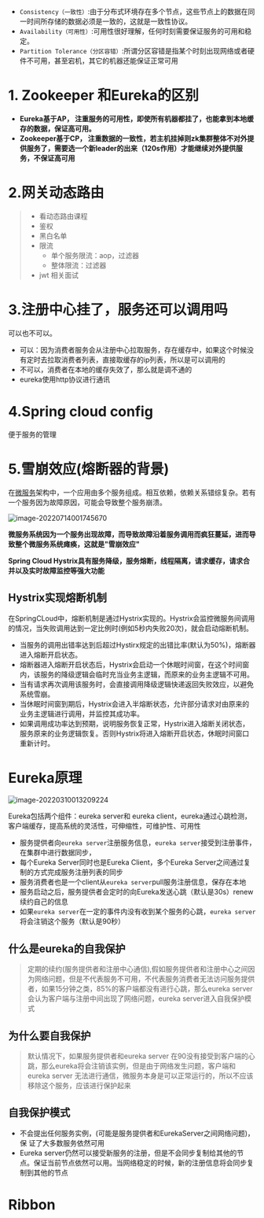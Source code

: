 + `Consistency（一致性）`:由于分布式环境存在多个节点，这些节点上的数据在同一时间所存储的数据必须是一致的，这就是一致性协议。
+ `Availability（可用性）`:可用性很好理解，任何时刻需要保证服务的可用和稳定。
+ `Partition Tolerance（分区容错）`:所谓分区容错是指某个时刻出现网络或者硬件不可用，甚至宕机，其它的机器还能保证正常可用

# 1. Zookeeper 和Eureka的区别

+ **Eureka基于AP， 注重服务的可用性，即使所有机器都挂了，也能拿到本地缓存的数据，保证高可用。**
+ **Zookeeper基于CP， 注重数据的一致性，若主机挂掉则zk集群整体不对外提供服务了，需要选一个新leader的出来（120s作用）才能继续对外提供服务，不保证高可用**



# 2.网关动态路由
> + 看动态路由课程
> + 鉴权
> + 黑白名单
> + 限流
>   + 单个服务限流：aop，过滤器
>   + 整体限流：过滤器
> + jwt 相关面试

# 3.注册中心挂了，服务还可以调用吗

可以也不可以。

+ 可以：因为消费者服务会从注册中心拉取服务，存在缓存中，如果这个时候没有定时去拉取消费者列表，直接取缓存的ip列表，所以是可以调用的
+ 不可以，消费者在本地的缓存失效了，那么就是调不通的
+ eureka使用http协议进行通讯

# 4.Spring cloud config

便于服务的管理

# 5.雪崩效应(熔断器的背景)

在[微服务](https://so.csdn.net/so/search?q=微服务&spm=1001.2101.3001.7020)架构中，一个应用由多个服务组成。相互依赖，依赖关系错综复杂。若有一个服务因为故障原因，可能会导致整个服务崩溃。

![image-20220714001745670](https://cdn.wuzx.cool/image-20220714001745670.png)

**微服务系统因为一个服务出现故障，而导致故障沿着服务调用而疯狂蔓延，进而导致整个微服务系统瘫痪，这就是"雪崩效应"**

**Spring Cloud Hystrix具有服务降级，服务熔断，线程隔离，请求缓存，请求合并以及实时故障监控等强大功能**

## Hystrix实现熔断机制

在SpringCLoud中，熔断机制是通过Hystrix实现的。Hystrix会监控微服务间调用的情况，当失败调用达到一定比例时(例如5秒内失败20次)，就会启动熔断机制。

+ 当服务的调用出错率达到后超过Hystirx规定的出错比率(默认为50%)，熔断器进入熔断开启状态。
+ 熔断器进入熔断开启状态后，Hystrix会启动一个休眠时间窗，在这个时间窗内，该服务的降级逻辑会临时充当业务主逻辑，而原来的业务主逻辑不可用。
+ 当有请求再次调用该服务时，会直接调用降级逻辑快递返回失败效应，以避免系统雪崩。
+ 当休眠时间窗到期后，Hystrix会进入半熔断状态，允许部分请求对由原来的业务主逻辑进行调用，并监控其成功率。
+ 如果调用成功率达到预期，说明服务恢复正常，Hystrix进入熔断关闭状态，服务原来的业务逻辑恢复。否则Hystrix将进入熔断开启状态，休眠时间窗口重新计时。

# Eureka原理

![image-20220310013209224](https://cdn.wuzx.cool/image-20220310013209224.png)

Eureka包括两个组件：eureka server和 eureka client，eureka通过心跳检测，客户端缓存，提高系统的灵活性，可伸缩性，可维护性、可用性

+ 服务提供者向`eureka server`注册服务信息，`eureka server`接受到注册事件，在集群中进行数据同步，
+ 每个Eureka Server同时也是Eureka Client，多个Eureka Server之间通过复 制的方式完成服务注册列表的同步
+ 服务消费者也是一个client从`eureka server`pull服务注册信息，保存在本地
+ 服务启动之后，服务提供者会定时的向Eureka发送心跳（默认是30s）renew续约自己的信息
+ 如果`eureka server`在一定的事件内没有收到某个服务的心跳，`eureka server`将会注销这个服务（默认是90秒）

## 什么是eureka的自我保护

> 定期的续约(服务提供者和注册中心通信),假如服务提供者和注册中心之间因为网络问题，但是不代表服务不可用，不代表服务消费者无法访问服务提供者，如果15分钟之类，85%的客户端都没有进行心跳，那么eureka server会认为客户端与注册中间出现了网络问题，eureka server进入自我保护模式

## 为什么要自我保护

> 默认情况下，如果服务提供者和eureka server 在90没有接受到客户端的心跳，那么eureka将会注销该实例，但是由于网络发生问题，客户端和eureka server 无法进行通信，微服务本身是可以正常运行的，所以不应该移除这个服务，应该进行保护起来

## 自我保护模式

+ 不会提出任何服务实例，(可能是服务提供者和EurekaServer之间网络问题)，保 证了大多数服务依然可用
+ Eureka server仍然可以接受新服务的注册，但是不会同步复制给其他的节点。保证当前节点依然可以用。当网络稳定的时候，新的注册信息将会同步复制到其他的节点

# Ribbon 
